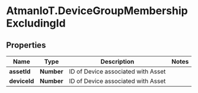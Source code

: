 # AtmanIoT.DeviceGroupMembershipExcludingId

## Properties

Name | Type | Description | Notes
------------ | ------------- | ------------- | -------------
**assetId** | **Number** | ID of Device associated with Asset | 
**deviceId** | **Number** | ID of Device associated with Asset | 


